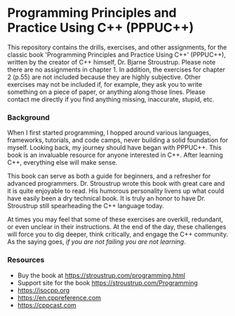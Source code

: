 Programming Principles and Practice Using C++ (PPPUC++)
=======================================================

This repository contains the drills, exercises, and other assignments, for the classic book 'Programming Principles and Practice Using C++' (PPPUC++), written by the creator of C++ himself, Dr. Bjarne Stroustrup. Please note there are no assignments in chapter 1. In addition, the exercises for chapter 2 (p.55) are not included because they are highly subjective. Other exercises may not be included if, for example, they ask you to write something on a piece of paper, or anything along those lines. Please contact me directly if you find anything missing, inaccurate, stupid, etc.

### Background

When I first started programming, I hopped around various languages, frameworks, tutorials, and code camps, never building a solid foundation for myself. Looking back, my journey should have began with PPPUC++. This book is an invaluable resource for anyone interested in C++. After learning C++, everything else will make sense.

This book can serve as both a guide for beginners, and a refresher for advanced programmers. Dr. Stroustrup wrote this book with great care and it is quite enjoyable to read. His humorous personality livens up what could have easily been a dry technical book. It is truly an honor to have Dr. Stroustrup still spearheading the C++ language today.

At times you may feel that some of these exercises are overkill, redundant, or even unclear in their instructions. At the end of the day, these challenges will force you to dig deeper, think critically, and engage the C++ community. As the saying goes, *if you are not failing you are not learning*.

### Resources

- Buy the book at https://stroustrup.com/programming.html
- Support site for the book https://stroustrup.com/Programming
- https://isocpp.org
- https://en.cppreference.com
- https://cppcast.com
